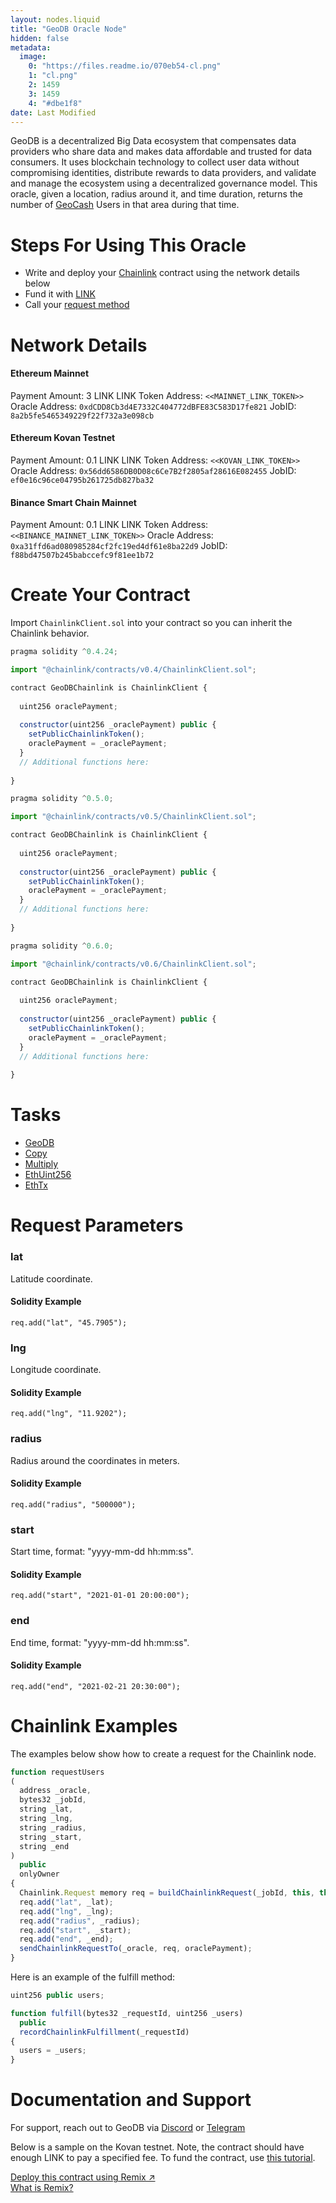 ```yaml
---
layout: nodes.liquid
title: "GeoDB Oracle Node"
hidden: false
metadata: 
  image: 
    0: "https://files.readme.io/070eb54-cl.png"
    1: "cl.png"
    2: 1459
    3: 1459
    4: "#dbe1f8"
date: Last Modified
---
```

GeoDB is a decentralized Big Data ecosystem that compensates data providers who share data and makes data affordable and trusted for data consumers. It uses blockchain technology to collect user data without compromising identities, distribute rewards to data providers, and validate and manage the ecosystem using a decentralized governance model. This oracle, given a location, radius around it, and time duration, returns the number of <a href="https://docs.geodb.com/geocash-1/geocash" target="_blank">GeoCash</a> Users in that area during that time.

# Steps For Using This Oracle

- Write and deploy your [Chainlink](https://docs.chain.link/docs/example-walkthrough) contract using the network details below
- Fund it with [LINK](doc:link-token-contracts)
- Call your [request method](#chainlink-examples)

# Network Details

#### Ethereum Mainnet

Payment Amount: 3 LINK
LINK Token Address: `<<MAINNET_LINK_TOKEN>>`
Oracle Address: `0xdCDD8Cb3d4E7332C404772dBFE83C583D17fe821`
JobID: `8a2b5fe5465349229f22f732a3e098cb`

#### Ethereum Kovan Testnet

Payment Amount: 0.1 LINK
LINK Token Address: `<<KOVAN_LINK_TOKEN>>`
Oracle Address: `0x56dd6586DB0D08c6Ce7B2f2805af28616E082455`
JobID: `ef0e16c96ce04795b261725db827ba32`

#### Binance Smart Chain Mainnet
Payment Amount: 0.1 LINK
LINK Token Address: `<<BINANCE_MAINNET_LINK_TOKEN>>`
Oracle Address: `0xa31ffd6ad080985284cf2fc19ed4df61e8ba22d9`
JobID: `f88bd47507b245babccefc9f81ee1b72`

# Create Your Contract

Import `ChainlinkClient.sol` into your contract so you can inherit the Chainlink behavior.

```javascript Solidity 4
pragma solidity ^0.4.24;

import "@chainlink/contracts/v0.4/ChainlinkClient.sol";

contract GeoDBChainlink is ChainlinkClient {
  
  uint256 oraclePayment;
  
  constructor(uint256 _oraclePayment) public {
    setPublicChainlinkToken();
    oraclePayment = _oraclePayment;
  }
  // Additional functions here:
  
}
```
```javascript Solidity 5
pragma solidity ^0.5.0;

import "@chainlink/contracts/v0.5/ChainlinkClient.sol";

contract GeoDBChainlink is ChainlinkClient {
  
  uint256 oraclePayment;
  
  constructor(uint256 _oraclePayment) public {
    setPublicChainlinkToken();
    oraclePayment = _oraclePayment;
  }
  // Additional functions here:
  
}
```
```javascript Solidity 6
pragma solidity ^0.6.0;

import "@chainlink/contracts/v0.6/ChainlinkClient.sol";

contract GeoDBChainlink is ChainlinkClient {
  
  uint256 oraclePayment;
  
  constructor(uint256 _oraclePayment) public {
    setPublicChainlinkToken();
    oraclePayment = _oraclePayment;
  }
  // Additional functions here:
  
}
```

# Tasks

* <a href="https://market.link/adapters/beb55d62-8771-4953-ba1d-704af03c12ee/data-sources?network=1" target="_blank">GeoDB</a>
* [Copy](https://docs.chain.link/docs/adapters#copy)
* [Multiply](https://docs.chain.link/docs/adapters#multiply)
* [EthUint256](https://docs.chain.link/docs/adapters#ethuint256)
* [EthTx](https://docs.chain.link/docs/adapters#ethtx)

# Request Parameters

### lat
Latitude coordinate.

#### Solidity Example
`req.add("lat", "45.7905");`

### lng
Longitude coordinate.

#### Solidity Example
`req.add("lng", "11.9202");`

### radius
Radius around the coordinates in meters.

#### Solidity Example
`req.add("radius", "500000");`

### start
Start time, format: "yyyy-mm-dd hh:mm:ss".

#### Solidity Example
`req.add("start", "2021-01-01 20:00:00");`

### end
End time, format: "yyyy-mm-dd hh:mm:ss".

#### Solidity Example
`req.add("end", "2021-02-21 20:30:00");`

# Chainlink Examples

The examples below show how to create a request for the Chainlink node.

```javascript
function requestUsers
(
  address _oracle,
  bytes32 _jobId,
  string _lat,
  string _lng,
  string _radius,
  string _start,
  string _end
)
  public
  onlyOwner
{
  Chainlink.Request memory req = buildChainlinkRequest(_jobId, this, this.fulfill.selector);
  req.add("lat", _lat);
  req.add("lng", _lng);
  req.add("radius", _radius);
  req.add("start", _start);
  req.add("end", _end);
  sendChainlinkRequestTo(_oracle, req, oraclePayment);
}
```

Here is an example of the fulfill method:

```javascript
uint256 public users;

function fulfill(bytes32 _requestId, uint256 _users)
  public
  recordChainlinkFulfillment(_requestId)
{
  users = _users;
}
```

# Documentation and Support

For support, reach out to GeoDB via <a href="https://discord.com/invite/JUBWYdH" target="_blank">Discord</a> or <a href="https://t.me/GeoDBgroup" target="_blank">Telegram</a>

Below is a sample on the Kovan testnet. Note, the contract should have enough LINK to pay a specified fee. To fund the contract, use [this tutorial](doc:fund-your-contract).

<div class="row text-center center">
<div class="col-xs-12 col-md-6 col-md-offset-3">
<a href="https://remix.ethereum.org/#version=soljson-v0.6.7+commit.b8d736ae.js&optimize=false&evmVersion=null&gist=a0325e320876120063445b0cfc241c7a" target="_blank" class="cl-button--ghost solidity-tracked">Deploy this contract using Remix ↗</a>
</div>
<div class="col-xs-12 col-md-6 col-md-offset-3">
<a href="https://docs.chain.link/docs/example-walkthrough" target="_blank">What is Remix?</a>
</div>
</div>